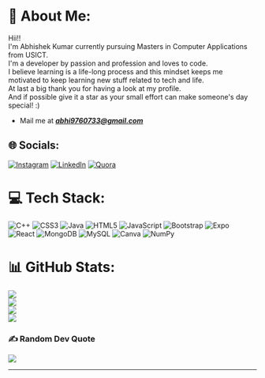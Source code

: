 # 💫 About Me:
Hii!!<br>I'm Abhishek Kumar currently pursuing Masters in Computer Applications from USICT.<br>I'm a developer by passion and profession and loves to code.<br>I believe learning is a life-long process and this mindset keeps me motivated to keep learning new stuff related to tech and life.<br>At last a big thank you for having a look at my profile.<br>And if possible give it a star as your small effort can make someone's day special! :)<br/>
* Mail me at ***abhi9760733@gmail.com***



## 🌐 Socials:
[![Instagram](https://img.shields.io/badge/Instagram-%23E4405F.svg?logo=Instagram&logoColor=white)](https://instagram.com/apexabhishek) [![LinkedIn](https://img.shields.io/badge/LinkedIn-%230077B5.svg?logo=linkedin&logoColor=white)](https://linkedin.com/in/apexabhishek) [![Quora](https://img.shields.io/badge/Quora-%23B92B27.svg?logo=Quora&logoColor=white)](https://quora.com/profile/Abhi-874) 

# 💻 Tech Stack:
![C++](https://img.shields.io/badge/c++-%2300599C.svg?style=for-the-badge&logo=c%2B%2B&logoColor=white) ![CSS3](https://img.shields.io/badge/css3-%231572B6.svg?style=for-the-badge&logo=css3&logoColor=white) ![Java](https://img.shields.io/badge/java-%23ED8B00.svg?style=for-the-badge&logo=java&logoColor=white) ![HTML5](https://img.shields.io/badge/html5-%23E34F26.svg?style=for-the-badge&logo=html5&logoColor=white) ![JavaScript](https://img.shields.io/badge/javascript-%23323330.svg?style=for-the-badge&logo=javascript&logoColor=%23F7DF1E) ![Bootstrap](https://img.shields.io/badge/bootstrap-%23563D7C.svg?style=for-the-badge&logo=bootstrap&logoColor=white) ![Expo](https://img.shields.io/badge/expo-1C1E24?style=for-the-badge&logo=expo&logoColor=#D04A37) ![React](https://img.shields.io/badge/react-%2320232a.svg?style=for-the-badge&logo=react&logoColor=%2361DAFB) ![MongoDB](https://img.shields.io/badge/MongoDB-%234ea94b.svg?style=for-the-badge&logo=mongodb&logoColor=white) ![MySQL](https://img.shields.io/badge/mysql-%2300f.svg?style=for-the-badge&logo=mysql&logoColor=white) ![Canva](https://img.shields.io/badge/Canva-%2300C4CC.svg?style=for-the-badge&logo=Canva&logoColor=white) ![NumPy](https://img.shields.io/badge/numpy-%23013243.svg?style=for-the-badge&logo=numpy&logoColor=white)
# 📊 GitHub Stats:
[![](https://visitcount.itsvg.in/api?id=apexabhi&icon=1&color=11)](https://visitcount.itsvg.in)<br/>
![](https://github-readme-stats.vercel.app/api?username=apexabhi&theme=dracula&hide_border=false&include_all_commits=true&count_private=true)<br/>
![](https://github-readme-streak-stats.herokuapp.com/?user=apexabhi&theme=dracula&hide_border=false)<br/>
![](https://github-readme-stats.vercel.app/api/top-langs/?username=apexabhi&theme=dracula&hide_border=false&include_all_commits=true&count_private=true&layout=compact)
### ✍️ Random Dev Quote
![](https://quotes-github-readme.vercel.app/api?type=horizontal&theme=tokyonight)

---
